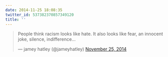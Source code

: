 ```yaml
---
date: 2014-11-25 18:08:35
twitter_id: 537382370857349120
title: ''
---
```


<blockquote class="twitter-tweet"><p lang="en" dir="ltr">People think racism looks like hate. It also looks like fear, an innocent joke, silence, indifference...</p>&mdash; jamey hatley (@jameyhatley) <a href="https://twitter.com/jameyhatley/status/537324342384685056?ref_src=twsrc%5Etfw">November 25, 2014</a></blockquote>
<script async src="https://platform.twitter.com/widgets.js" charset="utf-8"></script>
